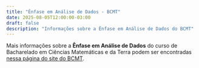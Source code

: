 ```yaml
---
title: "Ênfase em Análise de Dados - BCMT"
date: 2025-08-05T12:00:00-03:00
draft: false
description: "Informações sobre a Ênfase em Análise de Dados do BCMT"
---
```


Mais informações sobre a **Ênfase em Análise de Dados** do curso de Bacharelado em Ciências Matemáticas e da Terra podem ser encontradas [nessa página do site do BCMT](https://www.bcmt.ufrj.br/index.php/analise-de-dados/).

